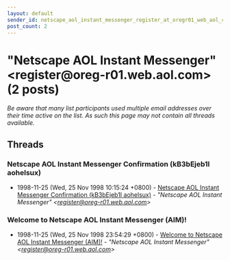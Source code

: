 ```yaml
---
layout: default
sender_id: netscape_aol_instant_messenger_register_at_oregr01_web_aol_com_
post_count: 2
---
```


# "Netscape AOL Instant Messenger" <register<span>@</span>oreg-r01.web.aol.com> (2 posts)

_Be aware that many list participants used multiple email addresses over their time active on the list. As such this page may not contain all threads available._

## Threads

### Netscape AOL Instant Messenger Confirmation (kB3bEjeb1I aohelsux)
+ 1998-11-25 (Wed, 25 Nov 1998 10:15:24 +0800) - [Netscape AOL Instant Messenger Confirmation (kB3bEjeb1I aohelsux)](/archive/1998/11/5ceaaf0a0a9124960639ac0998ba3b478a8cbd2b3b5d37bdb66e7e7412f84378) - _"Netscape AOL Instant Messenger" \<register@oreg-r01.web.aol.com\>_

### Welcome to Netscape AOL Instant Messenger (AIM)!
+ 1998-11-25 (Wed, 25 Nov 1998 23:54:29 +0800) - [Welcome to Netscape AOL Instant Messenger (AIM)!](/archive/1998/11/0446a943245d045a108e67dfd2e0a1bb977507bb2d6a6bc2b328e23e68c14777) - _"Netscape AOL Instant Messenger" \<register@oreg-r01.web.aol.com\>_

